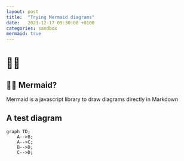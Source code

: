 ```yaml
---
layout: post
title:  "Trying Mermaid diagrams"
date:   2023-12-17 09:30:00 +0100
categories: sandbox
mermaid: true
---
```

# 🐱‍👤

## 🧜‍♀️ Mermaid?

Mermaid is a javascript library to draw diagrams directly in Markdown


## A test diagram

```mermaid
graph TD;
    A-->B;
    A-->C;
    B-->D;
    C-->D;
```
